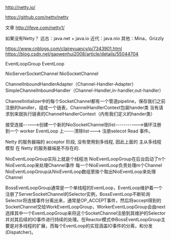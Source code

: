 http://netty.io/


https://github.com/netty/netty


文章
http://ifeve.com/netty1/


如果没有Netty？
远古：java.net + java.io
近代：java.nio
其他：Mina，Grizzly


https://www.cnblogs.com/claireyuancy/p/7343901.html
https://blog.csdn.net/gaowenhui2008/article/details/55044704




EventLoopGroup
EventLoop

NioServerSocketChannel
NioSocketChannel

ChannelInboundHandlerAdapter（Channel-Handler-Adapter）
SimpleChannelInboundHandler（Channel-Handler,in-handler,out-handler）

ChannelInitializer中的每个SocketChannel都有一个管道pipeline，保存我们之前注册的handler，组成一个链表，ChannelHandlerContext包装hander类
当有请求到来就执行链表的ChannelHandlerContext（内有我们定义的hander类）


接受连接----->创建一个新的NioSocketChannel到list----------->循环注册到一个 worker EventLoop 上-----清除list---> 注册selecot Read 事件。


Netty 的服务器端的 acceptor 阶段, 没有使用到多线程, 因此上面的 主从多线程模型 在 Netty 的服务器端是不存在的.

NioEventLoopGroup实际上就是个线程池
NioEventLoopGroup在后台启动了n个NioEventLoop来处理Channel事件
每一个NioEventLoop负责处理m个Channel
NioEventLoopGroup从NioEventLoop数组里挨个取出NioEventLoop来处理Channel

BossEventLoopGroup通常是一个单线程的EventLoop，EventLoop维护着一个注册了ServerSocketChannel的Selector实例，BossEventLoop不断轮询Selector将连接事件分离出来，通常是OP_ACCEPT事件，然后将accept得到的SocketChannel交给WorkEventLoopGroup，WorkerEventLoopGroup会由next选择其中一个EventLoopGroup来将这个SocketChannel注册到其维护的Selector并对其后续的IO事件进行持续的处理。在Reactor模式中BossEventLoopGroup主要是对多线程的扩展，而每个EventLoop的实现涵盖IO事件的分离，和分发(Dispatcher)。






